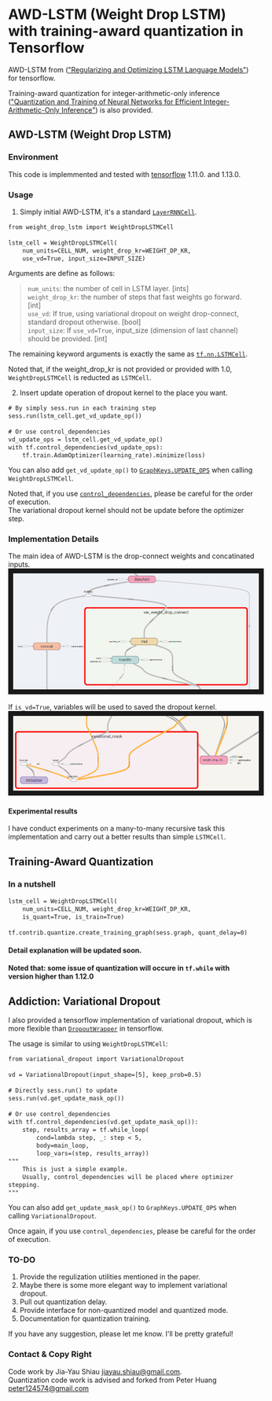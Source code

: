 # AWD-LSTM (Weight Drop LSTM) with training-award quantization in Tensorflow
AWD-LSTM from (["Regularizing and Optimizing LSTM Language Models"](https://arxiv.org/abs/1708.02182)) for tensorflow.

Training-award quantization for integer-arithmetic-only inference (["Quantization and Training of Neural Networks for Efficient Integer-Arithmetic-Only Inference"](https://arxiv.org/abs/1712.05877)) is also provided.

## AWD-LSTM (Weight Drop LSTM)

### Environment 
This code is implemmented and tested with [tensorflow](https://www.tensorflow.org/) 1.11.0. and 1.13.0.

### Usage
1. Simply initial AWD-LSTM, it's a standard [`LayerRNNCell`](https://www.tensorflow.org/api_docs/python/tf/contrib/rnn/LayerRNNCell).
```
from weight_drop_lstm import WeightDropLSTMCell

lstm_cell = WeightDropLSTMCell(
    num_units=CELL_NUM, weight_drop_kr=WEIGHT_DP_KR, 
    use_vd=True, input_size=INPUT_SIZE)
```
Arguments are define as follows:
> `num_units`: the number of cell in LSTM layer. [ints]\
> `weight_drop_kr`: the number of steps that fast weights go forward. [int]\
> `use_vd`: If true, using variational dropout on weight drop-connect, standard dropout otherwise. [bool]\
> `input_size`: If `use_vd=True`, input_size (dimension of last channel) should be provided. [int]

The remaining keyword arguments is exactly the same as [`tf.nn.LSTMCell`](https://www.tensorflow.org/api_docs/python/tf/nn/rnn_cell/LSTMCell). 

Noted that, if the weight_drop_kr is not provided or provided with 1.0, `WeightDropLSTMCell` is reducted as `LSTMCell`.

2. Insert update operation of dropout kernel to the place you want.

```
# By simply sess.run in each training step
sess.run(lstm_cell.get_vd_update_op())

# Or use control_dependencies
vd_update_ops = lstm_cell.get_vd_update_op() 
with tf.control_dependencies(vd_update_ops):
    tf.train.AdamOptimizer(learning_rate).minimize(loss)
```

You can also add `get_vd_update_op()` to [`GraphKeys.UPDATE_OPS`](https://www.tensorflow.org/api_docs/python/tf/GraphKeys) when calling `WeightDropLSTMCell`.

Noted that, if you use [`control_dependencies`](https://www.tensorflow.org/api_docs/python/tf/control_dependencies), please be careful for the order of execution.\
The variational dropout kernel should not be update before the optimizer step.


### Implementation Details

The main idea of AWD-LSTM is the drop-connect weights and concatinated inputs.
<img src="doc/vd2.png" 
alt="The drop-connect of weight and concatinated inputs" border="10" width="500" /></a>

If `is_vd=True`, variables will be used to saved the dropout kernel.
<img src="doc/vd1.png" 
alt="The update operation for variational dropout" border="10" width="500" /></a>


#### Experimental results
I have conduct experiments on a many-to-many recursive task this implementation and carry out a better results than simple `LSTMCell`.

## Training-Award Quantization

### In a nutshell
```
lstm_cell = WeightDropLSTMCell(
    num_units=CELL_NUM, weight_drop_kr=WEIGHT_DP_KR, 
    is_quant=True, is_train=True)
    
tf.contrib.quantize.create_training_graph(sess.graph, quant_delay=0)
```

#### Detail explanation will be updated soon.

#### Noted that: some issue of quantization will occure in `tf.while` with version higher than 1.12.0

## Addiction: Variational Dropout
I also provided a tensorflow implementation of variational dropout, which is more flexible than [`DropoutWrapper`](https://www.tensorflow.org/api_docs/python/tf/nn/rnn_cell/DropoutWrapper) in tensorflow.

The usage is similar to using `WeightDropLSTMCell`:
```
from variational_dropout import VariationalDropout

vd = VariationalDropout(input_shape=[5], keep_prob=0.5)

# Directly sess.run() to update
sess.run(vd.get_update_mask_op())

# Or use control_dependencies
with tf.control_dependencies(vd.get_update_mask_op()):
    step, results_array = tf.while_loop(
        cond=lambda step, _: step < 5,
        body=main_loop,
        loop_vars=(step, results_array))
"""
    This is just a simple example. 
    Usually, control_dependencies will be placed where optimizer stepping.
"""
```

You can also add `get_update_mask_op()` to `GraphKeys.UPDATE_OPS` when calling `VariationalDropout`.

Once again, if you use `control_dependencies`, please be careful for the order of execution.

### TO-DO
1. Provide the regulization utilities mentioned in the paper.
2. Maybe there is some more elegant way to implement variational dropout.
3. Pull out quantization delay.
4. Provide interface for non-quantized model and quantized mode.
5. Documentation for quantization training.

If you have any suggestion, please let me know. I'll be pretty grateful!

### Contact & Copy Right
Code work by Jia-Yau Shiau <jiayau.shiau@gmail.com>.\
Quantization code work is advised and forked from Peter Huang <peter124574@gmail.com>
